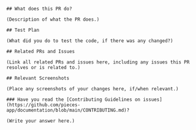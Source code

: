     ## What does this PR do?

    (Description of what the PR does.)

    ## Test Plan

    (What did you do to test the code, if there was any changed?)

    ## Related PRs and Issues

    (Link all related PRs and issues here, including any issues this PR resolves or is related to.)

    ## Relevant Screenshots

    (Place any screenshots of your changes here, if/when relevant.)

    ### Have you read the [Contributing Guidelines on issues](https://github.com/pieces-app/documentation/blob/main/CONTRIBUTING.md)?

    (Write your answer here.)